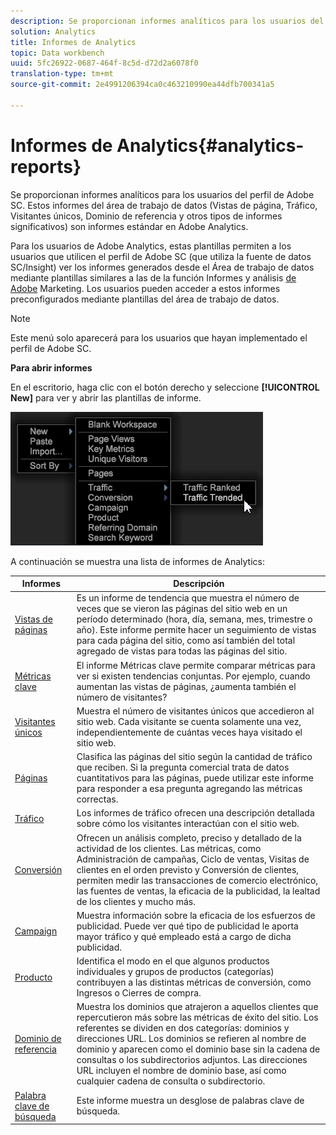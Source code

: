 ```yaml
---
description: Se proporcionan informes analíticos para los usuarios del perfil de Adobe SC. Estos informes del área de trabajo de datos (Vistas de página, Tráfico, Visitantes únicos, Dominio de referencia y otros tipos de informes significativos) son informes estándar en Adobe Analytics.
solution: Analytics
title: Informes de Analytics
topic: Data workbench
uuid: 5fc26922-0687-464f-8c5d-d72d2a6078f0
translation-type: tm+mt
source-git-commit: 2e4991206394ca0c463210990ea44dfb700341a5

---
```



# Informes de Analytics{#analytics-reports}

Se proporcionan informes analíticos para los usuarios del perfil de Adobe SC. Estos informes del área de trabajo de datos (Vistas de página, Tráfico, Visitantes únicos, Dominio de referencia y otros tipos de informes significativos) son informes estándar en Adobe Analytics.

Para los usuarios de Adobe Analytics, estas plantillas permiten a los usuarios que utilicen el perfil de Adobe SC (que utiliza la fuente de datos SC/Insight) ver los informes generados desde el Área de trabajo de datos mediante plantillas similares a las de la función Informes y análisis [de Adobe](http://www.adobe.com/solutions/digital-analytics/marketing-reports-analytics.html?promoid=KAUCM) Marketing. Los usuarios pueden acceder a estos informes preconfigurados mediante plantillas del área de trabajo de datos.

>[!NOTE]
>
>Este menú solo aparecerá para los usuarios que hayan implementado el perfil de Adobe SC.

**Para abrir informes**

En el escritorio, haga clic con el botón derecho y seleccione **[!UICONTROL New]** para ver y abrir las plantillas de informe.

![](assets/template_reports.png)

A continuación se muestra una lista de informes de Analytics:

| Informes | Descripción |
|---|---|
| [Vistas de páginas](https://docs.adobe.com/content/help/en/analytics/components/variables/dimensions-reports/reports-page-views.html) | Es un informe de tendencia que muestra el número de veces que se vieron las páginas del sitio web en un período determinado (hora, día, semana, mes, trimestre o año). Este informe permite hacer un seguimiento de vistas para cada página del sitio, como así también del total agregado de vistas para todas las páginas del sitio. |
| [Métricas clave](https://docs.adobe.com/help/en/analytics/components/variables/dimensions-reports/reports-key-metrics.html) | El informe Métricas clave permite comparar métricas para ver si existen tendencias conjuntas. Por ejemplo, cuando aumentan las vistas de páginas, ¿aumenta también el número de visitantes? |
| [Visitantes únicos](https://docs.adobe.com/content/help/en/analytics/components/variables/dimensions-reports/reports-unique-visitors-v15-dsc.html) | Muestra el número de visitantes únicos que accedieron al sitio web. Cada visitante se cuenta solamente una vez, independientemente de cuántas veces haya visitado el sitio web. |
| [Páginas](https://docs.adobe.com/content/help/en/analytics/components/variables/dimensions-reports/reports-pages.html) | Clasifica las páginas del sitio según la cantidad de tráfico que reciben. Si la pregunta comercial trata de datos cuantitativos para las páginas, puede utilizar este informe para responder a esa pregunta agregando las métricas correctas. |
| [Tráfico](https://docs.adobe.com/help/en/analytics/components/variables/dimensions-reports/reports-traffic.html) | Los informes de tráfico ofrecen una descripción detallada sobre cómo los visitantes interactúan con el sitio web. |
| [Conversión](https://docs.adobe.com/content/help/en/analytics/components/variables/dimensions-reports/reports-conversion.html) | Ofrecen un análisis completo, preciso y detallado de la actividad de los clientes. Las métricas, como Administración de campañas, Ciclo de ventas, Visitas de clientes en el orden previsto y Conversión de clientes, permiten medir las transacciones de comercio electrónico, las fuentes de ventas, la eficacia de la publicidad, la lealtad de los clientes y mucho más. |
| [Campaign](https://docs.adobe.com/content/help/en/analytics/components/variables/dimensions-reports/reports-campaigns.html) | Muestra información sobre la eficacia de los esfuerzos de publicidad. Puede ver qué tipo de publicidad le aporta mayor tráfico y qué empleado está a cargo de dicha publicidad. |
| [Producto](https://docs.adobe.com/content/help/en/analytics/components/variables/dimensions-reports/reports-products.html) | Identifica el modo en el que algunos productos individuales y grupos de productos (categorías) contribuyen a las distintas métricas de conversión, como Ingresos o Cierres de compra. |
| [Dominio de referencia](https://docs.adobe.com/content/help/en/analytics/components/variables/dimensions-reports/reports-referring-domains.html) | Muestra los dominios que atrajeron a aquellos clientes que repercutieron más sobre las métricas de éxito del sitio. Los referentes se dividen en dos categorías: dominios y direcciones URL. Los dominios se refieren al nombre de dominio y aparecen como el dominio base sin la cadena de consultas o los subdirectorios adjuntos. Las direcciones URL incluyen el nombre de dominio base, así como cualquier cadena de consulta o subdirectorio. |
| [Palabra clave de búsqueda](https://docs.adobe.com/content/help/en/analytics/components/variables/dimensions-reports/reports-search-keywords.html) | Este informe muestra un desglose de palabras clave de búsqueda. |

